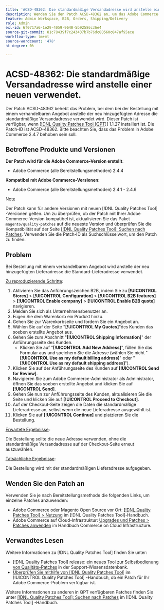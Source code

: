 ```yaml
---
title: 'ACSD-48362: Die standardmäßige Versandadresse wird anstelle einer neuen verwendet.'
description: Wenden Sie den Patch ACSD-48362 an, um das Adobe Commerce-Problem zu beheben, bei dem beim Platzieren einer Bestellung mit einem verhandelbaren Angebot die standardmäßige Versandadresse anstelle einer neuen verwendet wird.
feature: Admin Workspace, B2B, Orders, Shipping/Delivery
role: Admin
exl-id: 6f0717a6-1e29-4059-9640-5b92586c36e4
source-git-commit: 81c78439f7c243437b7b76dc80560c847af95ace
workflow-type: tm+mt
source-wordcount: '478'
ht-degree: 0%

---
```


# ACSD-48362: Die standardmäßige Versandadresse wird anstelle einer neuen verwendet.

Der Patch ACSD-48362 behebt das Problem, bei dem bei der Bestellung mit einem verhandelbaren Angebot anstelle der neu hinzugefügten Adresse die standardmäßige Versandadresse verwendet wird. Dieser Patch ist verfügbar, wenn [[!DNL Quality Patches Tool (QPT)]](https://experienceleague.adobe.com/en/docs/commerce-knowledge-base/kb/announcements/commerce-announcements/magento-quality-patches-released-new-tool-to-self-serve-quality-patches) 1.1.27 installiert ist. Die Patch-ID ist ACSD-48362. Bitte beachten Sie, dass das Problem in Adobe Commerce 2.4.7 behoben sein soll.

## Betroffene Produkte und Versionen

**Der Patch wird für die Adobe Commerce-Version erstellt:**

* Adobe Commerce (alle Bereitstellungsmethoden) 2.4.4

**Kompatibel mit Adobe Commerce-Versionen:**

* Adobe Commerce (alle Bereitstellungsmethoden) 2.4.1 - 2.4.6

>[!NOTE]
>
>Der Patch kann für andere Versionen mit neuen [!DNL Quality Patches Tool] -Versionen gelten. Um zu überprüfen, ob der Patch mit Ihrer Adobe Commerce-Version kompatibel ist, aktualisieren Sie das Paket `magento/quality-patches` auf die neueste Version und überprüfen Sie die Kompatibilität auf der Seite [[!DNL Quality Patches Tool]: Suchen nach Patches](https://experienceleague.adobe.com/tools/commerce-quality-patches/index.html). Verwenden Sie die Patch-ID als Suchschlüsselwort, um den Patch zu finden.

## Problem

Bei Bestellung mit einem verhandelbaren Angebot wird anstelle der neu hinzugefügten Lieferadresse die Standard-Lieferadresse verwendet.

<u>Zu reproduzierende Schritte</u>:

1. Aktivieren Sie das Anführungszeichen B2B, indem Sie zu **[!UICONTROL Stores]** > **[!UICONTROL Configuration]** > **[!UICONTROL B2B features]** > **[!UICONTROL Enable company]** > **[!UICONTROL Enable B2B quote]** navigieren.
1. Melden Sie sich als Unternehmensbenutzer an.
1. Fügen Sie dem Warenkorb ein Produkt hinzu.
1. Gehen Sie zur Warenkorbseite und fordern Sie ein Angebot an.
1. Wählen Sie auf der Seite &quot;**[!UICONTROL My Quotes]**&quot;des Kunden das soeben erstellte Angebot aus.
1. Gehen Sie zum Abschnitt &quot;**[!UICONTROL Shipping Information]**&quot; der Anführungsseite des Kunden.
   * Klicken Sie auf &quot;**[!UICONTROL Add New Address]**&quot;, füllen Sie das Formular aus und speichern Sie die Adresse (wählen Sie nicht &quot;**[!UICONTROL Use as my default billing address]**&quot; oder &quot;**[!UICONTROL Use as my default shipping address]**&quot;).
1. Klicken Sie auf der Anführungsseite des Kunden auf **[!UICONTROL Send for Review]**.
1. Navigieren Sie zum Adobe Commerce-Administrator als Administrator, öffnen Sie das soeben erstellte Angebot und klicken Sie auf **[!UICONTROL Send]**.
1. Gehen Sie nun zur Anführungsseite des Kunden, aktualisieren Sie die Seite und klicken Sie auf **[!UICONTROL Proceed to Checkout]**.
1. Auf der Checkout-Seite zeigen die Daten die standardmäßige Lieferadresse an, selbst wenn die neue Lieferadresse ausgewählt ist.
1. Klicken Sie auf **[!UICONTROL Continue]** und platzieren Sie die Bestellung.

<u>Erwartete Ergebnisse</u>:

Die Bestellung sollte die neue Adresse verwenden, ohne die standardmäßige Versandadresse auf der Checkout-Seite erneut auszuwählen.

<u>Tatsächliche Ergebnisse</u>:

Die Bestellung wird mit der standardmäßigen Lieferadresse aufgegeben.

## Wenden Sie den Patch an

Verwenden Sie je nach Bereitstellungsmethode die folgenden Links, um einzelne Patches anzuwenden:

* Adobe Commerce oder Magento Open Source vor Ort: [[!DNL Quality Patches Tool] > Nutzung](/help/tools/quality-patches-tool/usage.md) im [!DNL Quality Patches Tool]-Handbuch.
* Adobe Commerce auf Cloud-Infrastruktur: [Upgrades und Patches > Patches anwenden](https://experienceleague.adobe.com/docs/commerce-cloud-service/user-guide/develop/upgrade/apply-patches.html) im Handbuch Commerce on Cloud Infrastructure. 

## Verwandtes Lesen

Weitere Informationen zu [!DNL Quality Patches Tool] finden Sie unter:

* [[!DNL Quality Patches Tool] release: ein neues Tool zur Selbstbedienung von Qualitäts-Patches](https://experienceleague.adobe.com/en/docs/commerce-knowledge-base/kb/announcements/commerce-announcements/magento-quality-patches-released-new-tool-to-self-serve-quality-patches) in der Support-Wissensdatenbank.
* [Überprüfen Sie mithilfe von  [!DNL Quality Patches Tool]](/help/tools/quality-patches-tool/patches-available-in-qpt/check-patch-for-magento-issue-with-magento-quality-patches.md) im [!UICONTROL Quality Patches Tool] -Handbuch, ob ein Patch für Ihr Adobe Commerce-Problem verfügbar ist.


Weitere Informationen zu anderen in QPT verfügbaren Patches finden Sie unter [[!DNL Quality Patches Tool]: Suchen nach Patches](https://experienceleague.adobe.com/tools/commerce-quality-patches/index.html) im [!DNL Quality Patches Tool] -Handbuch.
